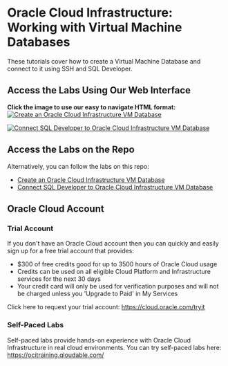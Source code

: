 # Oracle Cloud Infrastructure: Working with Virtual Machine Databases
These tutorials cover how to create a Virtual Machine Database and connect to it using SSH and SQL Developer.

## Access the Labs Using Our Web Interface
**Click the image to use our easy to navigate HTML format:**
[![Create an Oracle Cloud Infrastructure VM Database](images/create-oci-vm-db.png " ")](https://oracle.github.io/learning-library/data-management-library/database/oci-vm-database/create-oci-vm-db)

[![Connect SQL Developer to Oracle Cloud Infrastructure VM Database](images/connect-oci-vm-db-sqldeveloper.png " ")](https://oracle.github.io/learning-library/data-management-library/database/oci-vm-database/connect-oci-vm-db-sqldeveloper)


## Access the Labs on the Repo
Alternatively, you can follow the labs on this repo:
- [Create an Oracle Cloud Infrastructure VM Database](./create-oci-vm-db/content.md)
- [Connect SQL Developer to Oracle Cloud Infrastructure VM Database](./connect-oci-vm-db-sqldeveloper/content.md)

## Oracle Cloud Account

### Trial Account
If you don't have an Oracle Cloud account then you can quickly and easily sign up for a free trial account that provides:
- $300 of free credits good for up to 3500 hours of Oracle Cloud usage
- Credits can be used on all eligible Cloud Platform and Infrastructure services for the next 30 days
- Your credit card will only be used for verification purposes and will not be charged unless you 'Upgrade to Paid' in My Services

Click here to request your trial account: https://cloud.oracle.com/tryit

### Self-Paced Labs
Self-paced labs provide hands-on experience with Oracle Cloud Infrastructure in real cloud environments. You can try self-paced labs here: https://ocitraining.qloudable.com/
